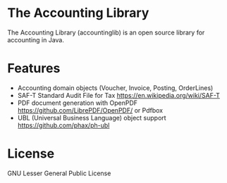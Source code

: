 # The Accounting Library

The Accounting Library (accountinglib) is an open source library for accounting in Java.

# Features
* Accounting domain objects (Voucher, Invoice, Posting, OrderLines)
* SAF-T Standard Audit File for Tax https://en.wikipedia.org/wiki/SAF-T
* PDF document generation with OpenPDF  https://github.com/LibrePDF/OpenPDF/ or Pdfbox
* UBL (Universal Business Language) object support https://github.com/phax/ph-ubl

# License 
GNU Lesser General Public License
